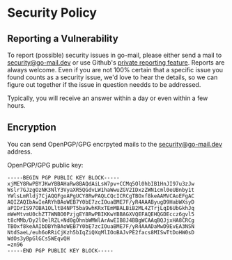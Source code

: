 <!--
SPDX-FileCopyrightText: 2022-2023 The go-mail Authors

SPDX-License-Identifier: CC0-1.0
-->

# Security Policy

## Reporting a Vulnerability

To report (possible) security issues in go-mail, please either send a mail to 
[security@go-mail.dev](mailto:security@go-mail.dev) or use Github's 
[private reporting feature](https://github.com/wneessen/go-mail/security/advisories/new).
Reports are always welcome. Even if you are not 100% certain that a specific issue you found
counts as a security issue, we'd love to hear the details, so we can figure out together if
the issue in question needds to be addressed.

Typically, you will receive an answer within a day or even within a few hours.

## Encryption
You can send OpenPGP/GPG encrpyted mails to the [security@go-mail.dev](mailto:security@go-mail.dev) address.

OpenPGP/GPG public key:
```
-----BEGIN PGP PUBLIC KEY BLOCK-----
xjMEY8RwPBYJKwYBBAHaRw8BAQdAiLsW7pv+CCMq5Ol0hbIB1HnJI97u3zJw
Wslr7GJzgOzNK3NlY3VyaXR5QGdvLW1haWwuZGV2IDxzZWN1cml0eUBnby1t
YWlsLmRldj7CjAQQFgoAPgUCY8RwPAQLCQcICRCgTBOxf8keAAMVCAoEFgAC
AQIZAQIbAwIeARYhBAoWEB7Y0bE7zcIOuaBME7F/yR4AAAByugD9HabWXsyD
aPIDrIS97OBA1OLltB4NPT5ba9whKRxTEmMBALBiB2ML4ZTrjLqI6UbGkhJq
mWeMtvmU0chZT7WNBO0PzjgEY8RwPBIKKwYBBAGXVQEFAQEHQGDEccz6gvl5
t8cMMb/Dy2l0elRZL+Nd0gOhnbWMWlArAwEIB8J4BBgWCAAqBQJjxHA8CRCg
TBOxf8keAAIbDBYhBAoWEB7Y0bE7zcIOuaBME7F/yR4AAADaMwD9EvEA3NSN
NtdSaeL/euh6oRRiCjKzh5bIqZiQXqMlIOoBAJvPE2facs8MISwTtDoHW0sD
WdOs3yBpGlGCs5WEqvQH
=zn96
-----END PGP PUBLIC KEY BLOCK-----
```
